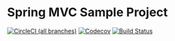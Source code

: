 # Spring MVC Sample Project
[![CircleCI (all branches)](https://img.shields.io/circleci/project/github/x2zh/spring-mvc-sample.svg)](https://circleci.com/gh/x2zh/spring-mvc-sample)
[![Codecov](https://img.shields.io/codecov/c/github/x2zh/spring-mvc-sample.svg)](https://codecov.io/gh/x2zh/spring-mvc-sample)
[![Build Status](https://dev.azure.com/zhangxxiao0105/junit-demo/_apis/build/status/x2zh.spring-mvc-sample?branchName=master)](https://dev.azure.com/zhangxxiao0105/junit-demo/_build/latest?definitionId=1&branchName=master)
